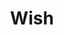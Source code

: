 ---
title: Wish
description: A simple yet sophisticated wish list ✨
important: false
cover: null
tags:
    - Mobile App
    - React Native
    - JavaScript
redirect: https://github.com/http-samc/wish-list
---